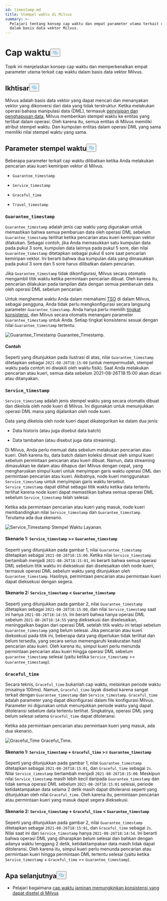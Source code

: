 ```yaml
---
id: timestamp.md
title: Stempel waktu di Milvus
summary: >-
  Pelajari tentang konsep cap waktu dan empat parameter utama terkait cap waktu
  dalam basis data vektor Milvus.
---
```

<h1 id="Timestamp" class="common-anchor-header">Cap waktu<button data-href="#Timestamp" class="anchor-icon" translate="no">
      <svg translate="no"
        aria-hidden="true"
        focusable="false"
        height="20"
        version="1.1"
        viewBox="0 0 16 16"
        width="16"
      >
        <path
          fill="#0092E4"
          fill-rule="evenodd"
          d="M4 9h1v1H4c-1.5 0-3-1.69-3-3.5S2.55 3 4 3h4c1.45 0 3 1.69 3 3.5 0 1.41-.91 2.72-2 3.25V8.59c.58-.45 1-1.27 1-2.09C10 5.22 8.98 4 8 4H4c-.98 0-2 1.22-2 2.5S3 9 4 9zm9-3h-1v1h1c1 0 2 1.22 2 2.5S13.98 12 13 12H9c-.98 0-2-1.22-2-2.5 0-.83.42-1.64 1-2.09V6.25c-1.09.53-2 1.84-2 3.25C6 11.31 7.55 13 9 13h4c1.45 0 3-1.69 3-3.5S14.5 6 13 6z"
        ></path>
      </svg>
    </button></h1><p>Topik ini menjelaskan konsep cap waktu dan memperkenalkan empat parameter utama terkait cap waktu dalam basis data vektor Milvus.</p>
<h2 id="Overview" class="common-anchor-header">Ikhtisar<button data-href="#Overview" class="anchor-icon" translate="no">
      <svg translate="no"
        aria-hidden="true"
        focusable="false"
        height="20"
        version="1.1"
        viewBox="0 0 16 16"
        width="16"
      >
        <path
          fill="#0092E4"
          fill-rule="evenodd"
          d="M4 9h1v1H4c-1.5 0-3-1.69-3-3.5S2.55 3 4 3h4c1.45 0 3 1.69 3 3.5 0 1.41-.91 2.72-2 3.25V8.59c.58-.45 1-1.27 1-2.09C10 5.22 8.98 4 8 4H4c-.98 0-2 1.22-2 2.5S3 9 4 9zm9-3h-1v1h1c1 0 2 1.22 2 2.5S13.98 12 13 12H9c-.98 0-2-1.22-2-2.5 0-.83.42-1.64 1-2.09V6.25c-1.09.53-2 1.84-2 3.25C6 11.31 7.55 13 9 13h4c1.45 0 3-1.69 3-3.5S14.5 6 13 6z"
        ></path>
      </svg>
    </button></h2><p>Milvus adalah basis data vektor yang dapat mencari dan menanyakan vektor yang dikonversi dari data yang tidak terstruktur. Ketika melakukan operasi bahasa manipulasi data (DML), termasuk <a href="https://milvus.io/docs/v2.1.x/data_processing.md">penyisipan dan penghapusan data</a>, Milvus memberikan stempel waktu ke entitas yang terlibat dalam operasi. Oleh karena itu, semua entitas di Milvus memiliki atribut stempel waktu. Dan kumpulan entitas dalam operasi DML yang sama memiliki nilai stempel waktu yang sama.</p>
<h2 id="Timestamp-parameters" class="common-anchor-header">Parameter stempel waktu<button data-href="#Timestamp-parameters" class="anchor-icon" translate="no">
      <svg translate="no"
        aria-hidden="true"
        focusable="false"
        height="20"
        version="1.1"
        viewBox="0 0 16 16"
        width="16"
      >
        <path
          fill="#0092E4"
          fill-rule="evenodd"
          d="M4 9h1v1H4c-1.5 0-3-1.69-3-3.5S2.55 3 4 3h4c1.45 0 3 1.69 3 3.5 0 1.41-.91 2.72-2 3.25V8.59c.58-.45 1-1.27 1-2.09C10 5.22 8.98 4 8 4H4c-.98 0-2 1.22-2 2.5S3 9 4 9zm9-3h-1v1h1c1 0 2 1.22 2 2.5S13.98 12 13 12H9c-.98 0-2-1.22-2-2.5 0-.83.42-1.64 1-2.09V6.25c-1.09.53-2 1.84-2 3.25C6 11.31 7.55 13 9 13h4c1.45 0 3-1.69 3-3.5S14.5 6 13 6z"
        ></path>
      </svg>
    </button></h2><p>Beberapa parameter terkait cap waktu dilibatkan ketika Anda melakukan pencarian atau kueri kemiripan vektor di Milvus.</p>
<ul>
<li><p><code translate="no">Guarantee_timestamp</code></p></li>
<li><p><code translate="no">Service_timestamp</code></p></li>
<li><p><code translate="no">Graceful_time</code></p></li>
<li><p><code translate="no">Travel_timestamp</code></p></li>
</ul>
<h3 id="Guaranteetimestamp" class="common-anchor-header"><code translate="no">Guarantee_timestamp</code></h3><p><code translate="no">Guarantee_timestamp</code> adalah jenis cap waktu yang digunakan untuk memastikan bahwa semua pembaruan data oleh operasi DML sebelum <code translate="no">Guarantee_timestamp</code> terlihat ketika pencarian atau kueri kemiripan vektor dilakukan. Sebagai contoh, jika Anda memasukkan satu kumpulan data pada pukul 3 sore, kumpulan data lainnya pada pukul 5 sore, dan nilai <code translate="no">Guarantee_timestamp</code> ditetapkan sebagai pukul 6 sore saat pencarian kemiripan vektor. Ini berarti bahwa dua kumpulan data yang dimasukkan pada pukul 3 sore dan 5 sore harus dilibatkan dalam pencarian.</p>
<p>Jika <code translate="no">Guarantee_timestamp</code> tidak dikonfigurasi, Milvus secara otomatis mengambil titik waktu ketika permintaan pencarian dibuat. Oleh karena itu, pencarian dilakukan pada tampilan data dengan semua pembaruan data oleh operasi DML sebelum pencarian.</p>
<p>Untuk menghemat waktu Anda dalam memahami <a href="https://github.com/milvus-io/milvus/blob/master/docs/design_docs/20211214-milvus_hybrid_ts.md">TSO</a> di dalam Milvus, sebagai pengguna, Anda tidak perlu mengkonfigurasi secara langsung parameter <code translate="no">Guarantee_timestamp</code>. Anda hanya perlu memilih <a href="https://milvus.io/docs/v2.1.x/consistency.md">tingkat konsistensi</a>, dan Milvus secara otomatis menangani parameter <code translate="no">Guarantee_timestamp</code> untuk Anda. Setiap tingkat konsistensi sesuai dengan nilai <code translate="no">Guarantee_timestamp</code> tertentu.</p>
<p>
  
   <span class="img-wrapper"> <img translate="no" src="/docs/v2.5.x/assets/Guarantee_Timestamp.png" alt="Guarantee_Timestamp" class="doc-image" id="guarantee_timestamp" />
   </span> <span class="img-wrapper"> <span>Guarantee_Timestamp</span>. </span></p>
<h4 id="Example" class="common-anchor-header">Contoh</h4><p>Seperti yang ditunjukkan pada ilustrasi di atas, nilai <code translate="no">Guarantee_timestamp</code> ditetapkan sebagai <code translate="no">2021-08-26T18:15:00</code> (untuk mempermudah, stempel waktu pada contoh ini diwakili oleh waktu fisik). Saat Anda melakukan pencarian atau kueri, semua data sebelum 2021-08-26T18:15:00 akan dicari atau ditanyakan.</p>
<h3 id="Servicetimestamp" class="common-anchor-header"><code translate="no">Service_timestamp</code></h3><p><code translate="no">Service_timestamp</code> adalah jenis stempel waktu yang secara otomatis dibuat dan dikelola oleh node kueri di Milvus. Ini digunakan untuk menunjukkan operasi DML mana yang dijalankan oleh node kueri.</p>
<p>Data yang dikelola oleh node kueri dapat dikategorikan ke dalam dua jenis:</p>
<ul>
<li><p>Data historis (atau juga disebut data batch)</p></li>
<li><p>Data tambahan (atau disebut juga data streaming).</p></li>
</ul>
<p>Di Milvus, Anda perlu memuat data sebelum melakukan pencarian atau kueri. Oleh karena itu, data batch dalam koleksi dimuat oleh simpul kueri sebelum permintaan pencarian atau kueri dibuat. Namun, data streaming dimasukkan ke dalam atau dihapus dari Milvus dengan cepat, yang mengharuskan simpul kueri untuk menyimpan garis waktu operasi DML dan permintaan pencarian atau kueri. Akibatnya, node kueri menggunakan <code translate="no">Service_timestamp</code> untuk menyimpan garis waktu tersebut. <code translate="no">Service_timestamp</code> dapat dilihat sebagai titik waktu ketika data tertentu terlihat karena node kueri dapat memastikan bahwa semua operasi DML sebelum <code translate="no">Service_timestamp</code> telah selesai.</p>
<p>Ketika ada permintaan pencarian atau kueri yang masuk, node kueri membandingkan nilai <code translate="no">Service_timestamp</code> dan <code translate="no">Guarantee_timestamp</code>. Terutama ada dua skenario.</p>
<p>
  
   <span class="img-wrapper"> <img translate="no" src="/docs/v2.5.x/assets/Service_Timestamp.png" alt="Service_Timestamp" class="doc-image" id="service_timestamp" />
   </span> <span class="img-wrapper"> <span>Stempel Waktu Layanan</span>. </span></p>
<h4 id="Scenario-1-Servicetimestamp--Guaranteetimestamp" class="common-anchor-header">Skenario 1: <code translate="no">Service_timestamp</code> &gt;= <code translate="no">Guarantee_timestamp</code></h4><p>Seperti yang ditunjukkan pada gambar 1, nilai <code translate="no">Guarantee_timestamp</code> ditetapkan sebagai <code translate="no">2021-08-26T18:15:00</code>. Ketika nilai <code translate="no">Service_timestamp</code> bertambah menjadi <code translate="no">2021-08-26T18:15:01</code>, ini berarti bahwa semua operasi DML sebelum titik waktu ini dieksekusi dan diselesaikan oleh node kueri, termasuk operasi DML sebelum waktu yang ditunjukkan oleh <code translate="no">Guarantee_timestamp</code>. Hasilnya, permintaan pencarian atau permintaan kueri dapat dieksekusi dengan segera.</p>
<h4 id="Scenario-2-Servicetimestamp--Guaranteetimestamp" class="common-anchor-header">Skenario 2: <code translate="no">Service_timestamp</code> &lt; <code translate="no">Guarantee_timestamp</code></h4><p>Seperti yang ditunjukkan pada gambar 2, nilai <code translate="no">Guarantee_timestamp</code> ditetapkan sebagai <code translate="no">2021-08-26T18:15:00</code>, dan nilai <code translate="no">Service_timestamp</code> saat ini hanya <code translate="no">2021-08-26T18:14:55</code>. Ini berarti bahwa hanya operasi DML sebelum <code translate="no">2021-08-26T18:14:55</code> yang dieksekusi dan diselesaikan, meninggalkan bagian dari operasi DML setelah titik waktu ini tetapi sebelum <code translate="no">Guarantee_timestamp</code> yang belum selesai. Jika pencarian atau kueri dieksekusi pada titik ini, beberapa data yang diperlukan tidak terlihat dan belum tersedia, yang secara serius memengaruhi keakuratan hasil pencarian atau kueri. Oleh karena itu, simpul kueri perlu menunda permintaan pencarian atau kueri hingga operasi DML sebelum <code translate="no">guarantee_timestamp</code> selesai (yaitu ketika <code translate="no">Service_timestamp</code> &gt;= <code translate="no">Guarantee_timestamp</code>).</p>
<h3 id="Gracefultime" class="common-anchor-header"><code translate="no">Graceful_time</code></h3><p>Secara teknis, <code translate="no">Graceful_time</code> bukanlah cap waktu, melainkan periode waktu (misalnya 100ms). Namun, <code translate="no">Graceful_time</code> layak disebut karena sangat terkait dengan <code translate="no">Guarantee_timestamp</code> dan <code translate="no">Service_timestamp</code>. <code translate="no">Graceful_time</code> adalah parameter yang dapat dikonfigurasi dalam file konfigurasi Milvus. Parameter ini digunakan untuk menunjukkan periode waktu yang dapat ditoleransi sebelum data tertentu terlihat. Singkatnya, operasi DML yang belum selesai selama <code translate="no">Graceful_time</code> dapat ditoleransi.</p>
<p>Ketika ada permintaan pencarian atau permintaan kueri yang masuk, ada dua skenario.</p>
<p>
  
   <span class="img-wrapper"> <img translate="no" src="/docs/v2.5.x/assets/Graceful_Time.png" alt="Graceful_Time" class="doc-image" id="graceful_time" />
   </span> <span class="img-wrapper"> <span>Graceful_Time</span>. </span></p>
<h4 id="Scenario-1-Servicetimestamp--+--Gracefultime--Guaranteetimestamp" class="common-anchor-header">Skenario 1: <code translate="no">Service_timestamp</code> + <code translate="no">Graceful_time</code> &gt;= <code translate="no">Guarantee_timestamp</code></h4><p>Seperti yang ditunjukkan pada gambar 1, nilai <code translate="no">Guarantee_timestamp</code> ditetapkan sebagai <code translate="no">2021-08-26T18:15:01</code>, dan <code translate="no">Graceful_time</code> sebagai <code translate="no">2s</code>. Nilai <code translate="no">Service_timestamp</code> bertambah menjadi <code translate="no">2021-08-26T18:15:00</code>. Meskipun nilai <code translate="no">Service_timestamp</code> masih lebih kecil daripada <code translate="no">Guarantee_timestamp</code> dan tidak semua operasi DML sebelum <code translate="no">2021-08-26T18:15:01</code> selesai, periode ketidaktampakan data selama 2 detik masih dapat ditoleransi seperti yang ditunjukkan oleh nilai <code translate="no">Graceful_time</code>. Oleh karena itu, permintaan pencarian atau permintaan kueri yang masuk dapat segera dieksekusi.</p>
<h4 id="Scenario-2-Servicetimestamp--+--Gracefultime--Guaranteetimestamp" class="common-anchor-header">Skenario 2: <code translate="no">Service_timestamp</code> + <code translate="no">Graceful_time</code> &lt; <code translate="no">Guarantee_timestamp</code></h4><p>Seperti yang ditunjukkan pada gambar 2, nilai <code translate="no">Guarantee_timestamp</code> ditetapkan sebagai <code translate="no">2021-08-26T18:15:01</code>, dan <code translate="no">Graceful_time</code> sebagai <code translate="no">2s</code>. Nilai saat ini dari <code translate="no">Service_timestamp</code> hanya <code translate="no">2021-08-26T18:14:54</code>. Ini berarti bahwa operasi DML yang diharapkan belum selesai dan bahkan dengan adanya waktu tenggang 2 detik, ketidaktampakan data masih tidak dapat ditoleransi. Oleh karena itu, simpul kueri perlu menunda pencarian atau permintaan kueri hingga permintaan DML tertentu selesai (yaitu ketika <code translate="no">Service_timestamp</code> + <code translate="no">Graceful_time</code> &gt;= <code translate="no">Guarantee_timestamp</code>).</p>
<h2 id="Whats-next" class="common-anchor-header">Apa selanjutnya<button data-href="#Whats-next" class="anchor-icon" translate="no">
      <svg translate="no"
        aria-hidden="true"
        focusable="false"
        height="20"
        version="1.1"
        viewBox="0 0 16 16"
        width="16"
      >
        <path
          fill="#0092E4"
          fill-rule="evenodd"
          d="M4 9h1v1H4c-1.5 0-3-1.69-3-3.5S2.55 3 4 3h4c1.45 0 3 1.69 3 3.5 0 1.41-.91 2.72-2 3.25V8.59c.58-.45 1-1.27 1-2.09C10 5.22 8.98 4 8 4H4c-.98 0-2 1.22-2 2.5S3 9 4 9zm9-3h-1v1h1c1 0 2 1.22 2 2.5S13.98 12 13 12H9c-.98 0-2-1.22-2-2.5 0-.83.42-1.64 1-2.09V6.25c-1.09.53-2 1.84-2 3.25C6 11.31 7.55 13 9 13h4c1.45 0 3-1.69 3-3.5S14.5 6 13 6z"
        ></path>
      </svg>
    </button></h2><ul>
<li>Pelajari bagaimana <a href="/docs/id/consistency.md">cap waktu jaminan memungkinkan konsistensi yang dapat disetel di Milvus</a></li>
</ul>
